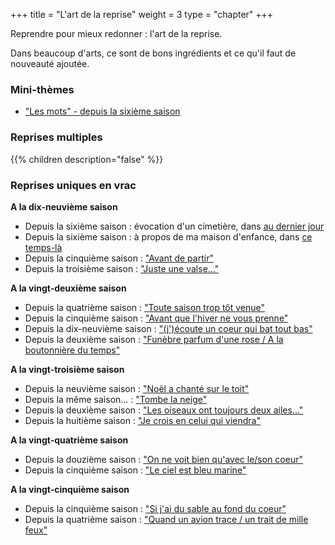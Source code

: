 +++
title = "L'art de la reprise"
weight = 3
type = "chapter"
+++

Reprendre pour mieux redonner : l'art de la reprise.

Dans beaucoup d'arts, ce sont de bons ingrédients et ce qu'il faut de nouveauté ajoutée.

### Mini-thèmes

  - ["Les mots" - depuis la sixième saison](/tags/les-mots)

### Reprises multiples

{{% children description="false" %}}

### Reprises uniques en vrac

**A la dix-neuvième saison**
- Depuis la sixième saison : évocation d'un cimetière, dans [au dernier jour](../seasons/19_dix_neuvieme_saison/au_dernier_jour)
- Depuis la sixième saison : à propos de ma maison d'enfance, dans [ce temps-là](../seasons/19_dix_neuvieme_saison/ce_temps_la)
- Depuis la cinquième saison : ["Avant de partir"](../seasons/19_dix_neuvieme_saison/cerisiers_du_printemps)
- Depuis la troisième saison : ["Juste une valse..."](../seasons/19_dix_neuvieme_saison/charme)

**A la vingt-deuxième saison**
- Depuis la quatrième saison : ["Toute saison trop tôt venue"](../seasons/22_vingt_deuxieme_saison/toute_saison)
- Depuis la cinquième saison : ["Avant que l'hiver ne vous prenne"](../seasons/22_vingt_deuxieme_saison/automne_serein)
- Depuis la dix-neuvième saison : ["(j')écoute un coeur qui bat tout bas"](../seasons/22_vingt_deuxieme_saison/vers_plus_d_amour)
- Depuis la deuxième saison : ["Funèbre parfum d'une rose / A la boutonnière du temps"](../seasons/22_vingt_deuxieme_saison/parfum_d_octobre)

**A la vingt-troisième saison**
- Depuis la neuvième saison : ["Noël a chanté sur le toit"](../seasons/23_vingt_troisieme_saison/noel_lumieres)
- Depuis la même saison... : ["Tombe la neige"](../seasons/23_vingt_troisieme_saison/tombe_la_neige)
- Depuis la deuxième saison : ["Les oiseaux ont toujours deux ailes..."](../seasons/23_vingt_troisieme_saison/reves_d_oiseaux)
- Depuis la huitième saison : ["Je crois en celui qui viendra"](../seasons/23_vingt_troisieme_saison/les_trois_ages_de_la_femme)

**A la vingt-quatrième saison**
- Depuis la douzième saison : ["On ne voit bien qu'avec le/son coeur"](../seasons/24_vingt_quatrieme_saison/l_amour_parfait)
- Depuis la cinquième saison : ["Le ciel est bleu marine"](../seasons/24_vingt_quatrieme_saison/naissance_de_l_aube)

**A la vingt-cinquième saison**
- Depuis la cinquième saison : ["Si j'ai du sable au fond du coeur"](../seasons/25_vingt_cinquieme_saison/grain_a_grain)
- Depuis la quatrième saison : ["Quand un avion trace / un trait de mille feux"](../seasons/25_vingt_cinquieme_saison/departs)